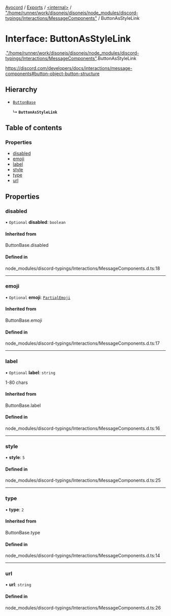 [Avocord](../README.md) / [Exports](../modules.md) / [<internal\>](../modules/internal_.md) / ["/home/runner/work/disonejs/disonejs/node\_modules/discord-typings/Interactions/MessageComponents"](../modules/internal_.__home_runner_work_disonejs_disonejs_node_modules_discord_typings_Interactions_MessageComponents_.md) / ButtonAsStyleLink

# Interface: ButtonAsStyleLink

[<internal>](../modules/internal_.md).["/home/runner/work/disonejs/disonejs/node_modules/discord-typings/Interactions/MessageComponents"](../modules/internal_.__home_runner_work_disonejs_disonejs_node_modules_discord_typings_Interactions_MessageComponents_.md).ButtonAsStyleLink

https://discord.com/developers/docs/interactions/message-components#button-object-button-structure

## Hierarchy

- [`ButtonBase`](../modules/internal_.__home_runner_work_disonejs_disonejs_node_modules_discord_typings_Interactions_MessageComponents_.md#buttonbase)

  ↳ **`ButtonAsStyleLink`**

## Table of contents

### Properties

- [disabled](internal_.__home_runner_work_disonejs_disonejs_node_modules_discord_typings_Interactions_MessageComponents_.ButtonAsStyleLink.md#disabled)
- [emoji](internal_.__home_runner_work_disonejs_disonejs_node_modules_discord_typings_Interactions_MessageComponents_.ButtonAsStyleLink.md#emoji)
- [label](internal_.__home_runner_work_disonejs_disonejs_node_modules_discord_typings_Interactions_MessageComponents_.ButtonAsStyleLink.md#label)
- [style](internal_.__home_runner_work_disonejs_disonejs_node_modules_discord_typings_Interactions_MessageComponents_.ButtonAsStyleLink.md#style)
- [type](internal_.__home_runner_work_disonejs_disonejs_node_modules_discord_typings_Interactions_MessageComponents_.ButtonAsStyleLink.md#type)
- [url](internal_.__home_runner_work_disonejs_disonejs_node_modules_discord_typings_Interactions_MessageComponents_.ButtonAsStyleLink.md#url)

## Properties

### disabled

• `Optional` **disabled**: `boolean`

#### Inherited from

ButtonBase.disabled

#### Defined in

node_modules/discord-typings/Interactions/MessageComponents.d.ts:18

___

### emoji

• `Optional` **emoji**: [`PartialEmoji`](../modules/internal_.__home_runner_work_disonejs_disonejs_node_modules_discord_typings_Resources_Emoji_.md#partialemoji)

#### Inherited from

ButtonBase.emoji

#### Defined in

node_modules/discord-typings/Interactions/MessageComponents.d.ts:17

___

### label

• `Optional` **label**: `string`

1-80 chars

#### Inherited from

ButtonBase.label

#### Defined in

node_modules/discord-typings/Interactions/MessageComponents.d.ts:16

___

### style

• **style**: ``5``

#### Defined in

node_modules/discord-typings/Interactions/MessageComponents.d.ts:25

___

### type

• **type**: ``2``

#### Inherited from

ButtonBase.type

#### Defined in

node_modules/discord-typings/Interactions/MessageComponents.d.ts:14

___

### url

• **url**: `string`

#### Defined in

node_modules/discord-typings/Interactions/MessageComponents.d.ts:26
